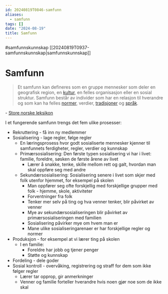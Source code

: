 ```yaml
---
id: 20240819T0846-samfunn
aliases:
  - samfunn
tags: []
date: "2024-08-19"
title: Samfunn
---
```


#samfunnskunnskap [[20240819T0937-samfunnskunnskap|samfunnskunnskap]]

# Samfunn

> Et samfunn kan defineres som en gruppe mennesker som deler en geografisk region, en [kultur](https://snl.no/kultur), en felles organisasjon eller en sosial struktur. Samfunn består av individer som har en relasjon til hverandre og som kan ha felles [normer](https://snl.no/norm), verdier, [tradisjoner](https://snl.no/tradisjon) og [språk](https://snl.no/spr%C3%A5k).

\- [Store norske leksikon](https://snl.no/samfunn)

I et fungerende samfunn trengs det fem ulike prosesser:

- Rekruttering - få inn ny medlemmer
- Sosialisering - lage regler, følge regler
  - En læringsprosess hvor godt sosialiserte mennesker kjenner til samfunnets ferdigheter, regler, verdier og kunnskap
  - Primærsosialisering: Den første typen sosialisering vi har i livet: familie, foreldre, søsken de første årene av livet
    - Lærer å snakke, tenke, skille mellom rett og galt, hvordan man skal oppføre seg med andre
  - Sekundærsosialisering: Sosialisering senere i livet som skjer med folk utenfor hjemmet, for eksempel på skolen
    - Man oppfører seg ofte forskjellig med forskjellige grupper med folk - hjemme, skole, aktiviteter
    - Forventninger fra folk
    - Tenker mer selv på ting og hva venner tenker, blir påvirket av venner
    - Mye av sekundærsosialiseringen blir påvirket av primærsosialiseringen med familien
    - Sosialisering påvirker mye om hvem man er
    - Mane ulike sosialiseringarenaer er har forskjellige regler og normer
- Produksjon - for eksempel at vi lærer ting på skolen
  - I en familie:
    - Foreldre har jobb og tjener penger
    - Støtte og kunnskap
- Fordeling - dele goder
- Sosial kontroll - overvåking, registrering og straff for dem som ikke følger regler
  - Lærer tar opprop, gir anmerkninger
  - Venner og familie forteller hverandre hvis noen gjør noe som de ikke skal
